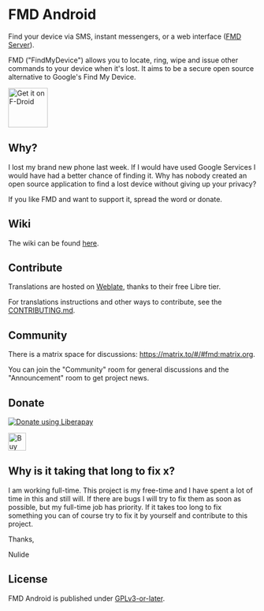 # FMD Android

Find your device via SMS, instant messengers, or a web interface
([FMD Server](https://gitlab.com/Nulide/findmydeviceserver)).

FMD ("FindMyDevice") allows you to locate, ring, wipe and issue other commands to your device when it's lost.
It aims to be a secure open source alternative to Google's Find My Device.

[<img src="https://fdroid.gitlab.io/artwork/badge/get-it-on.png"
     alt="Get it on F-Droid"
     height="80">](https://f-droid.org/packages/de.nulide.findmydevice/)

## Why?

I lost my brand new phone last week.
If I would have used Google Services I would have had a better chance of finding it.
Why has nobody created an open source application to find a lost device without giving up your privacy?

If you like FMD and want to support it, spread the word or donate.

## Wiki

The wiki can be found [here](https://github.com/loyality7/findmydevice/-/wikis/home).

## Contribute

Translations are hosted on [Weblate](https://hosted.weblate.org/projects/findmydevice/fmd-android/),
thanks to their free Libre tier.

For translations instructions and other ways to contribute, see the [CONTRIBUTING.md](CONTRIBUTING.md).

## Community

There is a matrix space for discussions: https://matrix.to/#/#fmd:matrix.org.

You can join the "Community" room for general discussions and the "Announcement" room to get project news.

## Donate

<script src="https://liberapay.com/Nulide/widgets/button.js"></script>
<noscript><a href="https://liberapay.com/Nulide/donate"><img alt="Donate using Liberapay" src="https://liberapay.com/assets/widgets/donate.svg"></a></noscript>   

<a href='https://ko-fi.com/H2H35JLOY' target='_blank'><img height='36' style='border:0px;height:36px;' src='https://cdn.ko-fi.com/cdn/kofi4.png?v=2' border='0' alt='Buy Me a Coffee at ko-fi.com' /></a> 

## Why is it taking that long to fix x?

I am working full-time.
This project is my free-time and I have spent a lot of time in this and still will.
If there are bugs I will try to fix them as soon as possible, but my full-time job has priority.
If it takes too long to fix something you can of course try to fix it by yourself and contribute to this project.

Thanks,

Nulide

## License

FMD Android is published under [GPLv3-or-later](LICENSE).

